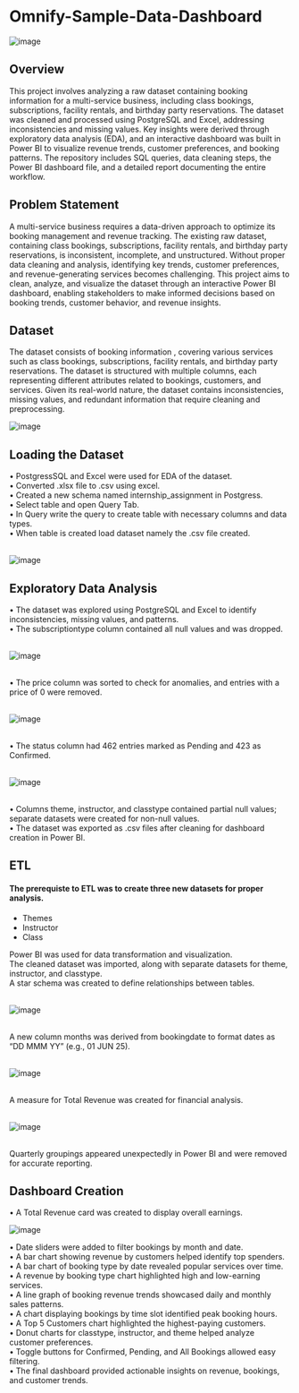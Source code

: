 # Omnify-Sample-Data-Dashboard

![image](https://github.com/user-attachments/assets/7820a654-8a74-4caa-a177-a600b3a7c5a9)

## Overview
This project involves analyzing a raw dataset containing booking information for a multi-service business, including class bookings, subscriptions, facility rentals, and birthday party reservations. The dataset was cleaned and processed using PostgreSQL and Excel, addressing inconsistencies and missing values. Key insights were derived through exploratory data analysis (EDA), and an interactive dashboard was built in Power BI to visualize revenue trends, customer preferences, and booking patterns. The repository includes SQL queries, data cleaning steps, the Power BI dashboard file, and a detailed report documenting the entire workflow.

## Problem Statement
A multi-service business requires a data-driven approach to optimize its booking management and revenue tracking. The existing raw dataset, containing class bookings, subscriptions, facility rentals, and birthday party reservations, is inconsistent, incomplete, and unstructured. Without proper data cleaning and analysis, identifying key trends, customer preferences, and revenue-generating services becomes challenging. This project aims to clean, analyze, and visualize the dataset through an interactive Power BI dashboard, enabling stakeholders to make informed decisions based on booking trends, customer behavior, and revenue insights.

## Dataset
The dataset consists of booking information , covering various services such as class bookings, subscriptions, facility rentals, and birthday party reservations. The dataset is structured with multiple columns, each representing different attributes related to bookings, customers, and services. Given its real-world nature, the dataset contains inconsistencies, missing values, and redundant information that require cleaning and preprocessing.
<br>

![image](https://github.com/user-attachments/assets/dad80c12-ff1b-4d03-9d78-dd0432df8589)


## Loading the Dataset
• PostgressSQL and Excel were used for EDA of the dataset.<br>
•	Converted .xlsx file to .csv using excel.<br>
•	Created a new schema named internship_assignment in Postgress.<br>
•	Select table and open Query Tab.<br>
•	In Query write the query to create table with necessary columns and data types.<br>
•	When table is created load dataset namely the .csv file created.<br>
<br>

![image](https://github.com/user-attachments/assets/485a2ab1-13aa-4b92-9a58-b7c5fe091c76)


## Exploratory Data Analysis
• The dataset was explored using PostgreSQL and Excel to identify inconsistencies, missing values, and patterns.<br>
• The subscriptiontype column contained all null values and was dropped.<br>
<br>

![image](https://github.com/user-attachments/assets/91f05dee-4175-4936-bbe1-d128307111b9)

<br>
• The price column was sorted to check for anomalies, and entries with a price of 0 were removed.<br>
<br>

![image](https://github.com/user-attachments/assets/6abb1152-d205-4a7c-8c69-f535a8ac7409)

<br>
• The status column had 462 entries marked as Pending and 423 as Confirmed.<br>
<br>

![image](https://github.com/user-attachments/assets/c0620fce-faf3-4f2e-97ef-f08b3fce4e68)

<br>
• Columns theme, instructor, and classtype contained partial null values; separate datasets were created for non-null values.<br>
• The dataset was exported as .csv files after cleaning for dashboard creation in Power BI.<br>

## ETL
#### The prerequiste to ETL was to create three new datasets for proper analysis.
- Themes
- Instructor
- Class

Power BI was used for data transformation and visualization.<br>
The cleaned dataset was imported, along with separate datasets for theme, instructor, and classtype.<br>
A star schema was created to define relationships between tables.<br>
<br>

![image](https://github.com/user-attachments/assets/8959f55e-d02b-44e5-bcc2-4b41809be8fe)

<br>
A new column months was derived from bookingdate to format dates as “DD MMM YY” (e.g., 01 JUN 25).<br>
<br>

![image](https://github.com/user-attachments/assets/7f208c76-6fbe-4676-85fb-b5089e7674b8)

<br>
A measure for Total Revenue was created for financial analysis.<br>
<br>

![image](https://github.com/user-attachments/assets/c6cfaf89-eb9d-42db-bad2-aba84527c83b)

<br>
Quarterly groupings appeared unexpectedly in Power BI and were removed for accurate reporting.<br>

## Dashboard Creation
• A Total Revenue card was created to display overall earnings.<br>


![image](https://github.com/user-attachments/assets/08484be7-ed79-427a-a24a-a0a70f520def)


• Date sliders were added to filter bookings by month and date.<br>
• A bar chart showing revenue by customers helped identify top spenders.<br>
• A bar chart of booking type by date revealed popular services over time.<br>
• A revenue by booking type chart highlighted high and low-earning services.<br>
• A line graph of booking revenue trends showcased daily and monthly sales patterns.<br>
• A chart displaying bookings by time slot identified peak booking hours.<br>
• A Top 5 Customers chart highlighted the highest-paying customers.<br>
• Donut charts for classtype, instructor, and theme helped analyze customer preferences.<br>
• Toggle buttons for Confirmed, Pending, and All Bookings allowed easy filtering.<br>
• The final dashboard provided actionable insights on revenue, bookings, and customer trends.<br>
